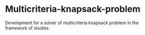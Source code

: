 # Multicriteria-knapsack-problem
Development for a solver of multicriteria knapsack problem in the framework of studies
